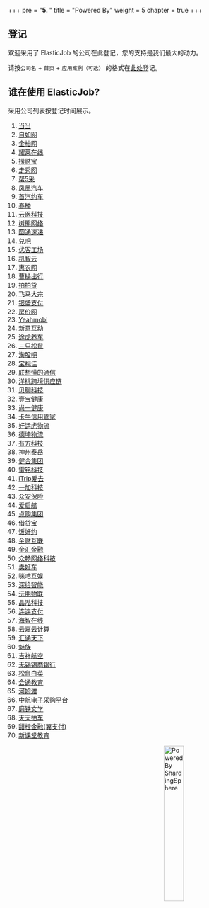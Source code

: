 +++
pre = "<b>5. </b>"
title = "Powered By"
weight = 5
chapter = true
+++

## 登记

欢迎采用了 ElasticJob 的公司在此登记，您的支持是我们最大的动力。

请按`公司名` + `首页` + `应用案例（可选）` 的格式在[此处](https://github.com/apache/shardingsphere-elasticjob-lite/issues/254)登记。

## 谁在使用 ElasticJob?

采用公司列表按登记时间展示。

1. <a href="http://www.dangdang.com/" rel="nofollow">当当</a>
1. <a href="http://www.ziroom.com/" rel="nofollow">自如网</a>
1. <a href="https://www.joyowo.com/" rel="nofollow">金柚网</a>
1. <a href="http://www.yaolaivip.com/" rel="nofollow">耀莱在线</a>
1. <a href="https://www.laocaibao.com/" rel="nofollow">捞财宝</a>
1. <a href="http://www.xiu.com/" rel="nofollow">走秀网</a>
1. <a href="http://www.b5cai.com/" rel="nofollow">帮5采</a>
1. <a href="https://auto.ifeng.com/" rel="nofollow">凤凰汽车</a>
1. <a href="https://www.01zhuanche.com/" rel="nofollow">首汽约车</a>
1. <a href="https://www.chunbo.com/" rel="nofollow">春播</a>
1. <a href="http://www.yunyichina.cn/" rel="nofollow">云医科技</a>
1. <a href="https://www.treebear.cn/" rel="nofollow">树熊网络</a>
1. <a href="http://www.yto.net.cn/" rel="nofollow">圆通速递</a>
1. <a href="http://www.duiba.com.cn" rel="nofollow">兑吧</a>
1. <a href="https://www.ucommune.com/" rel="nofollow">优客工场</a>
1. <a href="https://www.gizwits.com/" rel="nofollow">机智云</a>
1. <a href="https://www.cnhnb.com/" rel="nofollow">惠农网</a>
1. <a href="https://www.caocaokeji.cn/" rel="nofollow">曹操出行</a>
1. <a href="https://www.ppdai.com/" rel="nofollow">拍拍贷</a>
1. <a href="https://www.dazong.com/" rel="nofollow">飞马大宗</a>
1. <a href="https://www.ysepay.com/" rel="nofollow">银盛支付</a>
1. <a href="http://bj.fangjia.com/" rel="nofollow">房价网</a>
1. <a href="https://cn.yeahmobi.com/" rel="nofollow">Yeahmobi</a>
1. <a href="http://www.cig.com.cn/" rel="nofollow">新意互动</a>
1. <a href="https://www.tuhu.cn/" rel="nofollow">途虎养车</a>
1. <a href="http://www.3songshu.com/" rel="nofollow">三只松鼠</a>
1. <a href="https://www.taoguba.com.cn/" rel="nofollow">淘股吧</a>
1. <a href="http://www.bessky.cn/" rel="nofollow">宝视佳</a>
1. <a href="https://thinkiot.lenovo.com/" rel="nofollow">联想懂的通信</a>
1. <a href="https://www.yunyangtao.com/" rel="nofollow">洋桃跨境供应链</a>
1. <a href="https://www.ibeiliao.com/" rel="nofollow">贝聊科技</a>
1. <a href="https://www.120yibao.com/" rel="nofollow">壹宝健康</a>
1. <a href="https://www.sytown.cn/" rel="nofollow">尚一健康</a>
1. <a href="https://www.kaniu.com/" rel="nofollow">卡牛信用管家</a>
1. <a href="http://www.haoyunhu56.com/" rel="nofollow">好运虎物流</a>
1. <a href="http://www.dekuncn.com/" rel="nofollow">德坤物流</a>
1. <a href="http://www.neoway.com/" rel="nofollow">有方科技</a>
1. <a href="https://www.ultrapower.com.cn/" rel="nofollow">神州泰岳</a>
1. <a href="https://www.hh.global/" rel="nofollow">健合集团</a>
1. <a href="http://www.leimingtech.com/" rel="nofollow">雷铭科技</a>
1. <a href="https://www.itrip.com/" rel="nofollow">iTrip爱去</a>
1. <a href="https://www.oneplus.com/cn" rel="nofollow">一加科技</a>
1. <a href="https://www.zhongan.com/" rel="nofollow">众安保险</a>
1. <a href="http://www.iqihang.com/" rel="nofollow">爱启航</a>
1. <a href="https://www.dg-mall.com/" rel="nofollow">点购集团</a>
1. <a href="http://www.jiedaibao.com/" rel="nofollow">借贷宝</a>
1. <a href="https://www.fanhaoyue.com/" rel="nofollow">饭好约</a>
1. <a href="http://www.jchl.com/" rel="nofollow">金财互联</a>
1. <a href="https://www.jinhui365.com/" rel="nofollow">金汇金融</a>
1. <a href="https://www.zyzc8.com/" rel="nofollow">众畅网络科技</a>
1. <a href="https://www.maihaoche.com/" rel="nofollow">卖好车</a>
1. <a href="https://g.10086.cn/" rel="nofollow">咪咕互娱</a>
1. <a href="http://www.deepdraw.cn/" rel="nofollow">深绘智能</a>
1. <a href="http://www.gdyuanpeng.com/" rel="nofollow">沅朋物联</a>
1. <a href="https://nexposter.com/" rel="nofollow">晶泓科技</a>
1. <a href="https://www.lianlianpay.com/" rel="nofollow">连连支付</a>
1. <a href="https://www.haizol.com/" rel="nofollow">海智在线</a>
1. <a href="http://www.yunjiacloud.com/" rel="nofollow">云嘉云计算</a>
1. <a href="https://www.g7.com.cn/" rel="nofollow">汇通天下</a>
1. <a href="https://www.meizu.com/" rel="nofollow">魅族</a>
1. <a href="http://www.juneyaoair.com/" rel="nofollow">吉祥航空</a>
1. <a href="http://www.wxsbank.com/" rel="nofollow">无锡锡商银行</a>
1. <a href="http://changemax.cn/" rel="nofollow">松鼠白菜</a>
1. <a href="https://willclass.com/" rel="nofollow">会通教育</a>
1. <a href="https://www.homedo.com/" rel="nofollow">河姆渡</a>
1. <a href="http://www.eavic.com/" rel="nofollow">中航电子采购平台</a>
1. <a href="https://www.motie.com/" rel="nofollow">磨铁文学</a>
1. <a href="https://www.ttpai.cn/" rel="nofollow">天天拍车</a>
1. <a href="https://www.bestpay.com.cn/" rel="nofollow">甜橙金融(翼支付)</a>
1. <a href="http://www.thinktown.com/" rel="nofollow">新课堂教育</a>

<img src="https://shardingsphere.apache.org/community/image/powered-by.png" width = "30%" height = "30%" align="right" alt="Powered By ShardingSphere" />
